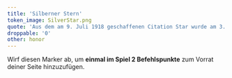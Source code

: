 ```yaml
---
title: 'Silberner Stern'
token_image: SilverStar.png
quote: 'Aus dem am 9. Juli 1918 geschaffenen Citation Star wurde am 3. August 1932 dieser Orden. Er ist eine Anerkennung höchster Tapferkeit im Angesicht des Feindes.'
droppable: '0'
other: honor
---
```


Wirf diesen Marker ab, um **einmal im Spiel 2 Befehlspunkte** zum Vorrat deiner Seite hinzuzufügen.